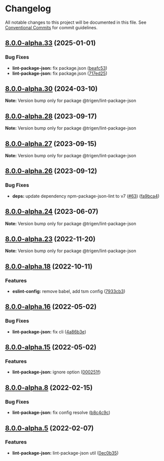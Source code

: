 # Changelog

All notable changes to this project will be documented in this file.
See [Conventional Commits](https://conventionalcommits.org) for commit guidelines.

## [8.0.0-alpha.33](https://github.com/TrigenSoftware/scripts/compare/v8.0.0-alpha.32...v8.0.0-alpha.33) (2025-01-01)

### Bug Fixes

* **lint-package-json:** fix package.json ([beafc53](https://github.com/TrigenSoftware/scripts/commit/beafc53de744578b92b691a43370b1c5b9930328))
* **lint-package-json:** fix package.json ([717ed25](https://github.com/TrigenSoftware/scripts/commit/717ed258dd7d4e4ff30cd1ffb9cfcbe70b57575c))

## [8.0.0-alpha.30](https://github.com/TrigenSoftware/scripts/compare/v8.0.0-alpha.29...v8.0.0-alpha.30) (2024-03-10)

**Note:** Version bump only for package @trigen/lint-package-json

## [8.0.0-alpha.28](https://github.com/TrigenSoftware/scripts/compare/v8.0.0-alpha.27...v8.0.0-alpha.28) (2023-09-17)

**Note:** Version bump only for package @trigen/lint-package-json

## [8.0.0-alpha.27](https://github.com/TrigenSoftware/scripts/compare/v8.0.0-alpha.26...v8.0.0-alpha.27) (2023-09-15)

**Note:** Version bump only for package @trigen/lint-package-json

## [8.0.0-alpha.26](https://github.com/TrigenSoftware/scripts/compare/v8.0.0-alpha.25...v8.0.0-alpha.26) (2023-09-12)

### Bug Fixes

* **deps:** update dependency npm-package-json-lint to v7 ([#63](https://github.com/TrigenSoftware/scripts/issues/63)) ([fa9bca4](https://github.com/TrigenSoftware/scripts/commit/fa9bca4cb21c1c4efefce226a7878ac8e5318066))

## [8.0.0-alpha.24](https://github.com/TrigenSoftware/scripts/compare/v8.0.0-alpha.23...v8.0.0-alpha.24) (2023-06-07)

**Note:** Version bump only for package @trigen/lint-package-json

## [8.0.0-alpha.23](https://github.com/TrigenSoftware/scripts/compare/v8.0.0-alpha.22...v8.0.0-alpha.23) (2022-11-20)

**Note:** Version bump only for package @trigen/lint-package-json

## [8.0.0-alpha.18](https://github.com/TrigenSoftware/scripts/compare/v8.0.0-alpha.17...v8.0.0-alpha.18) (2022-10-11)

### Features

* **eslint-config:** remove babel, add tsm config ([7933cb3](https://github.com/TrigenSoftware/scripts/commit/7933cb3da5b2a1139ded40417bcc4dae6c080977))

## [8.0.0-alpha.16](https://github.com/TrigenSoftware/scripts/compare/v8.0.0-alpha.15...v8.0.0-alpha.16) (2022-05-02)

### Bug Fixes

* **lint-package-json:** fix cli ([4a86b3e](https://github.com/TrigenSoftware/scripts/commit/4a86b3e8748b11ff1375fe58e6244bfb9f765f58))

## [8.0.0-alpha.15](https://github.com/TrigenSoftware/scripts/compare/v8.0.0-alpha.14...v8.0.0-alpha.15) (2022-05-02)

### Features

* **lint-package-json:** ignore option ([000251f](https://github.com/TrigenSoftware/scripts/commit/000251fb56bc1abd977b60f09f8b4257c5a25169))

## [8.0.0-alpha.8](https://github.com/TrigenSoftware/scripts/compare/v8.0.0-alpha.7...v8.0.0-alpha.8) (2022-02-15)

### Bug Fixes

* **lint-package-json:** fix config resolve ([b8c4c9c](https://github.com/TrigenSoftware/scripts/commit/b8c4c9c51516719e4c347abc27cba2e39d464e23))

## [8.0.0-alpha.5](https://github.com/TrigenSoftware/scripts/compare/v8.0.0-alpha.4...v8.0.0-alpha.5) (2022-02-07)

### Features

* **lint-package-json:** lint-package-json util ([0ec0b35](https://github.com/TrigenSoftware/scripts/commit/0ec0b35321a7b2281cc69f08afcf7a6770d6025f))
